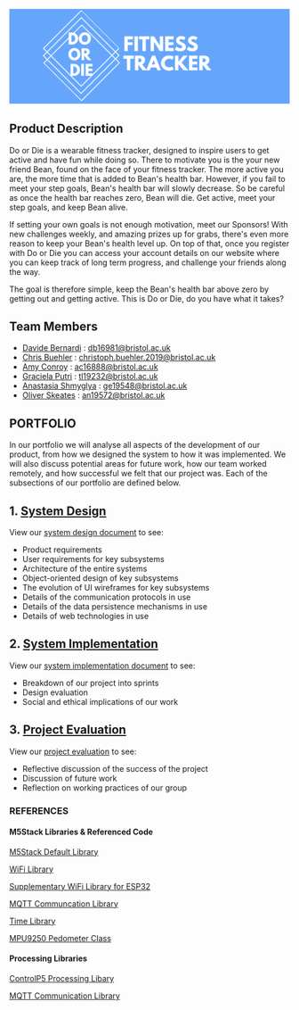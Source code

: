 ![DoOrDieLogo](Portfolio/Images/logo.png)

## Product Description
Do or Die is a wearable fitness tracker, designed to inspire users to get active and have fun while doing so. There to motivate you is the your new friend Bean, found on the face of your fitness tracker. The more active you are, the more time that is added to Bean's health bar. However, if you fail to meet your step goals, Bean's health bar will slowly decrease. So be careful as once the health bar reaches zero, Bean will die. Get active, meet your step goals, and keep Bean alive. 

If setting your own goals is not enough motivation, meet our Sponsors! With new challenges weekly, and amazing prizes up for grabs, there's even more reason to keep your Bean's health level up. On top of that, once you register with Do or Die you can access your account details on our website where you can keep track of long term progress, and challenge your friends along the way. 

The goal is therefore simple, keep the Bean's health bar above zero by getting out and getting active. This is Do or Die, do you have what it takes?

## Team Members
* [Davide Bernardi](https://github.com/DavideBernardi) : <db16981@bristol.ac.uk>
* [Chris Buehler](https://github.com/Chris19138) : <christoph.buehler.2019@bristol.ac.uk>
* [Amy Conroy](https://github.com/amyconroy) : <ac16888@bristol.ac.uk>
* [Graciela Putri](https://github.com/gracielawp) : <tl19232@bristol.ac.uk>
* [Anastasia Shmyglya](https://github.com/a-shmyg) : <ge19548@bristol.ac.uk>
* [Oliver Skeates](https://github.com/OliSkeates) : <an19572@bristol.ac.uk>

## PORTFOLIO 
In our portfolio we will analyse all aspects of the development of our product, from how we designed the system to how it was implemented. We will also discuss potential areas for future work, how our team worked remotely, and how successful we felt that our project was. Each of the subsections of our portfolio are defined below. 

## 1. [System Design](Portfolio/SystemDesign.md)
View our [system design document](Portfolio/SystemDesign.md) to see:
* Product requirements
* User requirements for key subsystems
* Architecture of the entire systems
* Object-oriented design of key subsystems
* The evolution of UI wireframes for key subsystems
* Details of the communication protocols in use
* Details of the data persistence mechanisms in use
* Details of web technologies in use

## 2. [System Implementation](Portfolio/SystemImplementation.md)
View our [system implementation document](Portfolio/SystemImplementation.md) to see:
* Breakdown of our project into sprints
* Design evaluation
* Social and ethical implications of our work

## 3. [Project Evaluation](Portfolio/ProjectEvaluation.md)
View our [project evaluation](Portfolio/ProjectEvaluation.md) to see:
* Reflective discussion of the success of the project
* Discussion of future work
* Reflection on working practices of our group

### REFERENCES

#### M5Stack Libraries & Referenced Code
[M5Stack Default Library](https://github.com/m5stack/M5Stack)

[WiFi Library](https://github.com/m5stack/M5Stack)

[Supplementary WiFi Library for ESP32](https://github.com/espressif/arduino-esp32/blob/master/tools/sdk/include/esp32/esp_wifi.h)

[MQTT Communcation Library](https://github.com/knolleary/pubsubclient/blob/master/src/PubSubClient.h)

[Time Library](https://github.com/PaulStoffregen/Time)

[MPU9250 Pedometer Class](https://github.com/m5stack/M5Stack/blob/master/examples/Fire/M5StackFire_MPU9250/M5StackFire_MPU9250.ino)

#### Processing Libraries
[ControlP5 Processing Libary](http://www.sojamo.de/libraries/controlP5/)

[MQTT Communication Library](https://github.com/256dpi/processing-mqtt)





